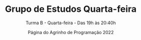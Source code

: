 <h1 align="center"> Grupo de Estudos Quarta-feira </h1>
<p align="center"> Turma B - Quarta-feira - Das 19h às 20:40h </p>
<p align="center"> Página do Agrinho de Programação 2022 </p>
<div align="center"
img src="https://desblogada.files.wordpress.co..." width="0px" /
/div>
